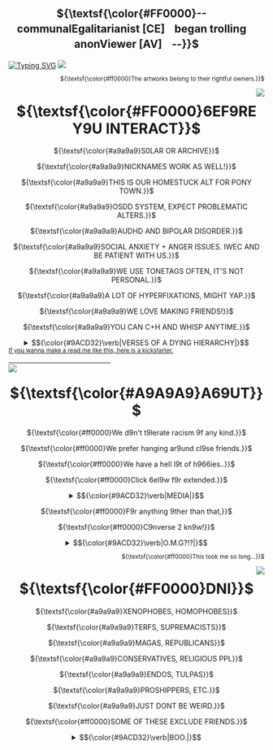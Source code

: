 <div align="center">

## ${\textsf{\color{#FF0000}--ㅤcommunalEgalitarianist [CE]ㅤbegan trollingㅤanonViewer [AV]ㅤ--}}$
</div>
<a href="https://git.io/typing-svg"><img src="https://readme-typing-svg.herokuapp.com?font=Fira+Code&size=30&duration=3500&pause=850&color=A9A9A9&center=true&repeat=false&width=1000&height=60&lines=WISHING+Y9U+WERE+THERE+WHEN+THEY+--+NEEDED+--+Y9U;THE+9NLY+S9UL+WH9'S+EVER+C9MPLETED+Y9U." alt="Typing SVG" /></a>
<img src="https://github.com/user-attachments/assets/9c000628-8ca1-4167-a816-9842d4c7e50b"></a>
<div align="right">
<sub> 
  
${\textsf{\color{#ff0000}The artworks belong to their rightful owners.}}$
</sub>
</div>
<div align="center">
<img src="https://github.com/user-attachments/assets/5fda2107-c0fc-4830-a4c9-521c4caf7ca5" align="right" width="%50"></a>
</div>

<div align="center">
  
  # ${\textsf{\color{#FF0000}6EF9RE Y9U INTERACT}}$
  <p align="center">
${\textsf{\color{#a9a9a9}S0LAR OR ARCHIVE}}$ <br>
</p>

${\textsf{\color{#a9a9a9}NICKNAMES WORK AS WELL!}}$ <br>
</p>

${\textsf{\color{#a9a9a9}THIS IS OUR HOMESTUCK ALT FOR PONY TOWN.}}$ <br>
</p>

${\textsf{\color{#a9a9a9}OSDD SYSTEM, EXPECT PROBLEMATIC ALTERS.}}$ <br>
</p>
    
${\textsf{\color{#a9a9a9}AUDHD AND BIPOLAR DISORDER.}}$ <br>
</p>

${\textsf{\color{#a9a9a9}SOCIAL ANXIETY + ANGER ISSUES. IWEC AND BE PATIENT WITH US.}}$ <br>
</p>

${\textsf{\color{#a9a9a9}WE USE TONETAGS OFTEN, IT'S NOT PERSONAL.}}$ <br>
</p>

${\textsf{\color{#a9a9a9}A LOT OF HYPERFIXATIONS, MIGHT YAP.}}$ <br>
</p>

${\textsf{\color{#a9a9a9}WE LOVE MAKING FRIENDS!}}$ <br>
</p>

${\textsf{\color{#a9a9a9}YOU CAN C+H AND WHISP ANYTIME.}}$ <br>
</p>
</div>

<div align="center">
  <details>
    <summary> <td>$${\color{#9ACD32}\verb|VERSES OF A DYING HIERARCHY|}$$</td> </summary>
    <a href="https://git.io/typing-svg"><img src="https://readme-typing-svg.herokuapp.com?font=Fira+Code&duration=2500&pause=850&color=A9A9A9&center=true&vCenter=true&width=430&lines=MIN9R+DEPRESSI9NS+ARE+PRANKS%2C;CANDY+6L99D+IS+L9W-PRICED.;THEREF9RE%2C+REJ9ICE+-;T9+THE+EXTENT+Y9U+CAN+HARDLY+6EAR." alt="Typing SVG" /></a><a href="https://git.io/typing-svg"><img src="https://readme-typing-svg.herokuapp.com?font=Fira+Code&duration=2500&pause=850&color=FF0000&center=true&vCenter=true&width=430&separator=%3C&lines=MINOR+THEORIES+ARE+NONSENSE%2C%3CPLEASURE+IS+LOW-PRICED.%3CON+NO+ACCOUNT+YOU+SHOULD+REFLECT;%3CFOR+IT'S+TOO+LATE." alt="Typing SVG" /></a>
  </details>
</div>
<div align="left">
    
<sub> 
    <a href=https://github.com/COMMUNALEGALITARIANIST/CODE-STUFF-THAT-I-THINK-WILL-BE-USEFUL/blob/main/README.md?plain>
If you wanna make a read.me like this, here is a kickstarter.
</sub>
</div>
      ㅤㅤㅤㅤㅤ
      ㅤㅤㅤㅤㅤ
      ㅤㅤㅤㅤㅤ
<div align="center">
<img src="https://github.com/user-attachments/assets/d21e5799-b4ff-48ee-bc81-7de25d4ab192" align="left" width="%50"></a>
</div>

<div align="center">
  
  # ${\textsf{\color{#A9A9A9}A69UT}}$
  
${\textsf{\color{#ff0000}We d9n't t9lerate racism 9f any kind.}}$ <br>
</p>

${\textsf{\color{#ff0000}We prefer hanging ar9und cl9se friends.}}$ <br>
</p>

${\textsf{\color{#ff0000}We have a hell l9t of h966ies..}}$ <br>
</p>

${\textsf{\color{#ff0000}Click 6el9w f9r extended.}}$ <br>
</p>
</div>
<div align="center">
  <details>
    <summary> <td>$${\color{#9ACD32}\verb|MEDIA|}$$</td> </summary>
<p align="right">
${\textsf{\color{#a9a9a9}HOMESTUCK}}$ <br>
${\textsf{\color{#a9a9a9}SCOTT PILGRIM}}$ <br>
${\textsf{\color{#a9a9a9}RAMSHACKLE}}$ <br>
${\textsf{\color{#a9a9a9}MURDER DRONES, TADC}}$ <br>
${\textsf{\color{#a9a9a9}METAL GEAR}}$ <br>
${\textsf{\color{#a9a9a9}TOUHOU}}$ <br>
${\textsf{\color{#a9a9a9}8:11, DUBUK}}$ <br>
${\textsf{\color{#a9a9a9}STUDIO INVESTIGRAVE}}$ <br>
${\textsf{\color{#a9a9a9}BLOODMONEY}}$ <br>
${\textsf{\color{#a9a9a9}ELTINGVILLE CLUB}}$ <br>
${\textsf{\color{#a9a9a9}DOOM, HALO-MCC, DUKE NUKEM}}$ <br>
${\textsf{\color{#a9a9a9}FUNGER}}$ <br>
${\textsf{\color{#a9a9a9}AMERICAN PSYCHO}}$ <br>
${\textsf{\color{#a9a9a9}PRETTY BLOOD, HTF}}$ <br>
${\textsf{\color{#a9a9a9}SILENT HILL 1-3, RE 7-8, OUTLAST}}$ <br>
${\textsf{\color{#a9a9a9}POSTAL}}$ <br>
${\textsf{\color{#a9a9a9}F:TUT}}$ <br>
${\textsf{\color{#a9a9a9}E:TM}}$ <br>
${\textsf{\color{#a9a9a9}FNAF, DSAF}}$ <br>
${\textsf{\color{#a9a9a9}MADCOM}}$ <br>
${\textsf{\color{#a9a9a9}OMORI}}$ <br>
${\textsf{\color{#a9a9a9}PORTAL}}$ <br>
${\textsf{\color{#a9a9a9}RANFREN}}$ <br>
${\textsf{\color{#a9a9a9}PTP}}$ <br>
${\textsf{\color{#ff0000}A whole lot more...}}$ <br>
  </p>
</details>
</div>
<div align="center">
  
${\textsf{\color{#ff0000}F9r anything 9ther than that,}}$ <br>
</p>

${\textsf{\color{#ff0000}C9nverse 2 kn9w!}}$ <br>
</p>
</div>

<div align="center">
  <details>
    <summary> <td>$${\color{#9ACD32}\verb|O.M.G?!?|}$$</td> </summary>
    <a href="https://git.io/typing-svg"><img src="https://readme-typing-svg.herokuapp.com?font=Fira+Code&duration=1500&pause=350&color=A9A9A9&center=true&vCenter=true&width=430&lines=I+LIKE+THE+WAY+THAT+Y9U+TALK%2C;CRASH+!;BANG+!!;Y9U'RE+S9+6EAUTIFUL." alt="Typing SVG" /></a><a href="https://git.io/typing-svg"><img src="https://readme-typing-svg.herokuapp.com?font=Fira+Code&duration=1500&pause=350&color=FF0000&center=true&vCenter=true&width=430&lines=I+LIKE+THE+WAY+THAT+YOU+WALK%2C;BOOM+!;BANG+!!;YOU'RE+SO+BEAUTIFUL." alt="Typing SVG" /></a>
  </details>
</div>

<div align="right">
<sub> 
  
${\textsf{\color{#ff0000}This took me so long...}}$
</sub>
</div>

<div align="center">
<img src="https://github.com/user-attachments/assets/4592e6a4-0c77-4df1-bedc-321306b6c1c4" align="right" width="%50"></a>
</div>

<div align="center">
  
  # ${\textsf{\color{#FF0000}DNI}}$
  
<p align="center">  
${\textsf{\color{#a9a9a9}XENOPHOBES, HOMOPHOBES}}$ <br>
</p>

${\textsf{\color{#a9a9a9}TERFS, SUPREMACISTS}}$ <br>
</p>

${\textsf{\color{#a9a9a9}MAGAS, REPUBLICANS}}$ <br>
</p>

${\textsf{\color{#a9a9a9}CONSERVATIVES, RELIGIOUS PPL}}$ <br>
</p>

${\textsf{\color{#a9a9a9}ENDOS, TULPAS}}$ <br>
</p>

${\textsf{\color{#a9a9a9}PROSHIPPERS, ETC.}}$ <br>
</p>

${\textsf{\color{#a9a9a9}JUST DONT BE WEIRD.}}$ <br>
</p>

${\textsf{\color{#ff0000}SOME OF THESE EXCLUDE FRIENDS.}}$ <br></div>
<div align="center">
<details>
  <summary> <td>$${\color{#9ACD32}\verb|BOO.|}$$</td></summary>
    <p align="center">
<a href=https://github.com/THE-BASILICA>
<img width="105" height="240" src="https://github.com/user-attachments/assets/c962d1e5-d96b-468d-9049-16dd5a41d21b"></a>
  </p>
  <p align="left">
  <a href="https://git.io/typing-svg"><img src="https://readme-typing-svg.herokuapp.com?font=Fira+Code&duration=2500&pause=500&color=A9A9A9&center=true&vCenter=true&repeat=false&width=470&lines=CLICK+THE+K6RK9T+T9+G9+T9+MAIN+GITHU6." alt="Typing SVG" /></a>
  </p>
</details>
</div>


